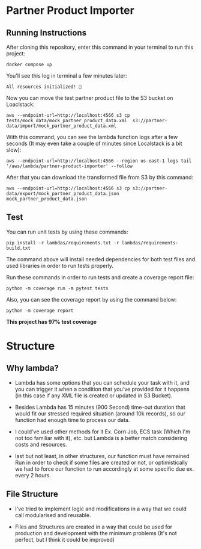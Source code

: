 # Partner Product Importer

## Running Instructions
After cloning this repository, enter this command in your terminal to run this project:
```
docker compose up
```
You'll see this log in terminal a few minutes later:
```
All resources initialized! 🚀
```

Now you can move the test partner product file to the S3 bucket on Loaclstack:
```
aws --endpoint-url=http://localhost:4566 s3 cp tests/mock_data/mock_partner_product_data.xml  s3://partner-data/import/mock_partner_product_data.xml
```

With this command, you can see the lambda function logs after a few seconds (It may even take a couple of minutes since Localstack is a bit slow):
```
aws --endpoint-url=http://localhost:4566 --region us-east-1 logs tail '/aws/lambda/partner-product-importer' --follow
```

After that you can download the transformed file from S3 by this command:
```
aws --endpoint-url=http://localhost:4566 s3 cp s3://partner-data/export/mock_partner_product_data.json mock_partner_product_data.json
```

## Test

You can run unit tests by using these commands:
```
pip install -r lambdas/requirements.txt -r lambdas/requirements-build.txt
```
The command above will install needed dependencies for both test files and used libraries in order to run tests properly.

Run these commands in order to run tests and create a coverage report file:
```
python -m coverage run -m pytest tests 
```

Also, you can see the coverage report by using the command below:
```
python -m coverage report    
```

**This project has 97% test coverage**


# Structure

## Why lambda?

* Lambda has some options that you can schedule your task with it, and you can trigger it when a condition that you've provided for it happens (in this case if any XML file is created or updated in S3 Bucket).

* Besides Lambda has 15 minutes (900 Second) time-out duration that would fit our stressed required situation (around 10k records), so our function had enough time to process our data. 

* I could've used other methods for it Ex. Corn Job, ECS task (Which I'm not too familiar with it), etc. but Lambda is a better match considering costs and resources.

* last but not least, in other structures, our function must have remained Run in order to check if some files are created or not, or optimistically we had to force our function to run accordingly at some specific due ex. every 2 hours.

## File Structure

* I've tried to implement logic and modifications in a way that we could call modularised and reusable.

* Files and Structures are created in a way that could be used for production and development with the minimum problems (It's not perfect, but I think it could be improved)

